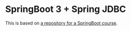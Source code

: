 # SpringBoot 3 + Spring JDBC
This is based on [a repository for a SpringBoot course](https://github.com/bh5k/spring6jdbc3).